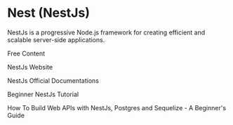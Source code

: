 # Nest (NestJs)

NestJs is a progressive Node.js framework for creating efficient and scalable server-side applications.

<ResourceGroupTitle>Free Content</ResourceGroupTitle>

<BadgeLink colorScheme='blue' badgeText='Official Website' href='https://nestjs.com'>NestJs Website</BadgeLink>

<BadgeLink colorScheme='blue' badgeText='Official Documentation' href='https://docs.nestjs.com'>NestJs Official Documentations</BadgeLink>

<BadgeLink badgeText='Watch' href='https://www.youtube.com/watch?v=i793Qm6kv3U'>Beginner NestJs Tutorial</BadgeLink>

<!-- yellow color scheme for the blog posts and readable text -->
<BadgeLink colorScheme='yellow' badgeText='Read' href='https://www.cloudflare.com/en-gb/learning/dns/what-is-dns/'>How To Build Web APIs with NestJs, Postgres and Sequelize - A Beginner's Guide</BadgeLink>
